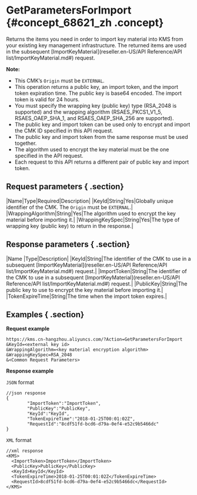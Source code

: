 # GetParametersForImport {#concept_68621_zh .concept}

Returns the items you need in order to import key material into KMS from your existing key management infrastructure. The returned items are used in the subsequent [ImportKeyMaterial](reseller.en-US/API Reference/API list/ImportKeyMaterial.md#) request.

**Note:** 

-   This CMK’s `Origin` must be `EXTERNAL`.
-   This operation returns a public key, an import token, and the import token expiration time. The public key is base64 encoded. The import token is valid for 24 hours.
-   You must specify the wrapping key \(public key\) type \(RSA\_2048 is supported\) and the wrapping algorithm \(RSAES\_PKCS1\_V1\_5, RSAES\_OAEP\_SHA\_1, and RSAES\_OAEP\_SHA\_256 are supported\).
-   The public key and import token can be used only to encrypt and import the CMK ID specified in this API request.
-   The public key and import token from the same response must be used together.
-   The algorithm used to encrypt the key material must be the one specified in the API request.
-   Each request to this API returns a different pair of public key and import token.

## Request parameters { .section}

|Name|Type|Required|Description|
|KeyId|String|Yes|Globally unique identifier of the CMK. The `Origin` must be `EXTERNAL`.|
|WrappingAlgorithm|String|Yes|The algorithm used to encrypt the key material before importing it.|
|WrappingKeySpec|String|Yes|The type of wrapping key \(public key\) to return in the response.|

## Response parameters { .section}

|Name |Type|Description|
|KeyId|String|The identifier of the CMK to use in a subsequent [ImportKeyMaterial](reseller.en-US/API Reference/API list/ImportKeyMaterial.md#) request.|
|ImportToken|String|The identifier of the CMK to use in a subsequent [ImportKeyMaterial](reseller.en-US/API Reference/API list/ImportKeyMaterial.md#) request.|
|PublicKey|String|The public key to use to encrypt the key material before importing it.|
|TokenExpireTime|String|The time when the import token expires.|

## Examples { .section}

**Request example**

```
https://kms.cn-hangzhou.aliyuncs.com/?Action=GetParametersForImport
&KeyId=<external key id>
&WrappingAlgorithm=<key material encryption algorithm>
&WrappingKeySpec=RSA_2048
&<Common Request Parameters>

```

**Response example**

 `JSON` format

```
//json response
{
        "ImportToken":"ImportToken",
        "PublicKey":"PublicKey",
        "KeyId":"KeyId",
        "TokenExpireTime":"2018-01-25T00:01:02Z",
        "RequestId":"8cdf51fd-bcd6-d79a-0ef4-e52c9b5466dc"
}

```

 `XML` format

```
//xml response
<KMS>
  <ImportToken>ImportToken</ImportToken>
  <PublicKey>PublicKey</PublicKey>
  <KeyId>KeyId</KeyId>
  <TokenExpireTime>2018-01-25T00:01:02Z</TokenExpireTime>
  <RequestId>8cdf51fd-bcd6-d79a-0ef4-e52c9b5466dc</RequestId>
</KMS>

```

